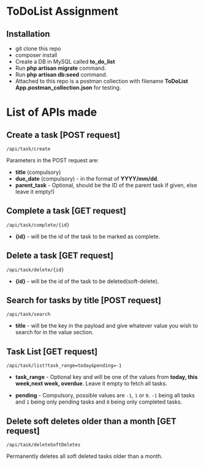 # ToDoList Assignment

## Installation

* git clone this repo
* composer install
* Create a DB in MySQL called **to_do_list**
* Run **php artisan migrate** command.
* Run **php artisan db:seed** command.
* Attached to this repo is a postman collection with filename **ToDoList App.postman_collection.json** for testing.

# List of APIs made


## Create a task [POST request]

```
/api/task/create
```
Parameters in the POST request are:

* **title** (compulsory)
* **due_date** (compulsory) - in the format of **YYYY/mm/dd**.
* **parent_task** - Optional, should be the ID of the parent task if given, else leave it empty!)


## Complete a task [GET request]

```
/api/task/complete/{id}
```

* **{id}** - will be the id of the task to be marked as complete.

## Delete a task [GET request]

```
/api/task/delete/{id}
```

* **{id}** - will be the id of the task to be deleted(soft-delete).

## Search for tasks by title [POST request]

```
/api/task/search
```

* **title** - will be the key in the payload and give whatever value you wish to search for in the value section.


## Task List [GET request]

```
/api/task/list?task_range=today&pending=-1
```

* **task_range** - Optional key and will be one of the values from **today, this week,next week, overdue**. Leave it empty to fetch all tasks.

* **pending** - Compulsory, possible values are `-1`, `1` or `0`. `-1` being all tasks and `1` being only pending tasks and `0` being only completed tasks.


## Delete soft deletes older than a month [GET request]

```
/api/task/deleteSoftDeletes
```

Permanently deletes all soft deleted tasks older than a month.
